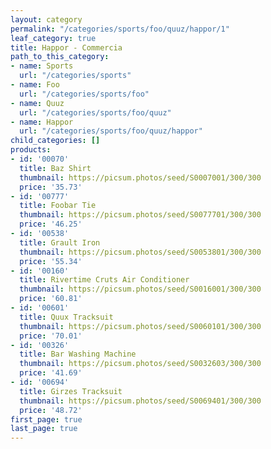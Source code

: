 ```yaml
---
layout: category
permalink: "/categories/sports/foo/quuz/happor/1"
leaf_category: true
title: Happor - Commercia
path_to_this_category:
- name: Sports
  url: "/categories/sports"
- name: Foo
  url: "/categories/sports/foo"
- name: Quuz
  url: "/categories/sports/foo/quuz"
- name: Happor
  url: "/categories/sports/foo/quuz/happor"
child_categories: []
products:
- id: '00070'
  title: Baz Shirt
  thumbnail: https://picsum.photos/seed/S0007001/300/300
  price: '35.73'
- id: '00777'
  title: Foobar Tie
  thumbnail: https://picsum.photos/seed/S0077701/300/300
  price: '46.25'
- id: '00538'
  title: Grault Iron
  thumbnail: https://picsum.photos/seed/S0053801/300/300
  price: '55.34'
- id: '00160'
  title: Rivertime Cruts Air Conditioner
  thumbnail: https://picsum.photos/seed/S0016001/300/300
  price: '60.81'
- id: '00601'
  title: Quux Tracksuit
  thumbnail: https://picsum.photos/seed/S0060101/300/300
  price: '70.01'
- id: '00326'
  title: Bar Washing Machine
  thumbnail: https://picsum.photos/seed/S0032603/300/300
  price: '41.69'
- id: '00694'
  title: Girzes Tracksuit
  thumbnail: https://picsum.photos/seed/S0069401/300/300
  price: '48.72'
first_page: true
last_page: true
---
```

